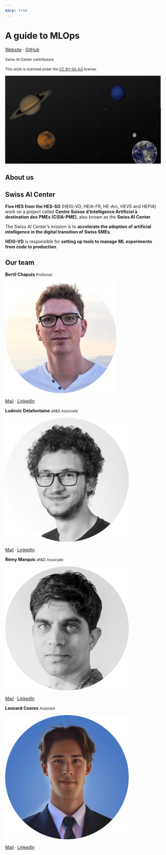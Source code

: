 ```yaml
---
marp: true
---
```


<!--
theme: gaia
size: 16:9
paginate: true
author: Swiss AI Center contributors
title: 'A guide to MLOps - Presentation'
description: 'Presentation of the MLOps guide'
url: https://mlops.swiss-ai-center.ch/presentation/
footer: '**Swiss AI Center** - A guide to MLOps 2025 - CC BY-SA 4.0'
style: |
    :root {
        --color-background: #080809;
        --color-foreground: #bcbec2;
        --color-highlight: #4051b5;
        --color-dimmed: #bcbec2;
        --color-headings: #4051b5;
    }
    blockquote {
        font-style: italic;
    }
    table {
        width: 100%;
    }
    th:first-child {
        width: 15%;
    }
    h1, h2, h3, h4, h5, h6 {
        color: var(--color-headings);
    }
    h2, h3, h4, h5, h6 {
        text-transform: uppercase;
        font-size: 1.5rem;
    }
    h1 a:link, h2 a:link, h3 a:link, h4 a:link, h5 a:link, h6 a:link {
        text-decoration: none;
    }
    hr {
        border: 1px solid var(--color-foreground);
        margin-top: 50px;
        margin-bottom: 50px
    }
    .four-columns {
        display: grid;
        grid-template-columns: repeat(4, minmax(0, 1fr));
        gap: 1rem;
    }
    .center {
        text-align: center;
    }
headingDivider: 4
-->

[illustration]: ./images/cover.png
[license]: https://github.com/swiss-ai-center/a-guide-to-mlops/blob/main/LICENSE
[website]: https://mlops.swiss-ai-center.ch
[website-qrcode]:
    https://quickchart.io/qr?format=png&ecLevel=Q&size=400&margin=1&text=https://mlops.swiss-ai-center.ch
[github]: https://github.com/swiss-ai-center/a-guide-to-mlops

# A guide to MLOps

<!--
_class: lead
_paginate: false
-->

[Website][website] · [GitHub][github]

<small>Swiss AI Center contributors</small>

<small>This work is licensed under the [CC BY-SA 4.0][license] license.</small>

![bg opacity:0.5][illustration]

## About us

<!-- _class: lead -->

## Swiss AI Center

**Five HES from the HES-SO** (HEIG-VD, HEIA-FR, HE-Arc, HEVS and HEPIA) work on
a project called **Centre Suisse d’Intelligence Artificiel à destination des
PMEs (CSIA-PME)**, also known as the **Swiss AI Center**.

The Swiss AI Center’s mission is to **accelerate the adoption of artificial
intelligence in the digital transition of Swiss SMEs**.

**HEIG-VD** is responsible for **setting up tools to manage ML experiments from
code to production**.

## Our team

<!--
_paginate: false
-->

<div class="four-columns">

<div class="center">

**Bertil
Chapuis**
<small>Professor</small>

![w:200](./images/bertil-chapuis.png)

[Mail](mailto:bertil.chapuis@heig-vd.ch) ·
[LinkedIn](https://www.linkedin.com/in/bertilchapuis/)

</div>
<div class="center">

**Ludovic
Delafontaine**
<small>aR&D Associate</small>

![w:200](./images/ludovic-delafontaine.png)

[Mail](mailto:ludovic.delafontaine@heig-vd.ch) ·
[LinkedIn](https://www.linkedin.com/in/ludelafo/)

</div>
<div class="center">

**Rémy
Marquis**
<small>aR&D Associate</small>

![w:200](./images/remy-marquis.png)

[Mail](mailto:remy.marquis@heig-vd.ch) ·
[LinkedIn](https://www.linkedin.com/in/remymarquis/)

</div>
<div class="center">

**Leonard
Cseres**
<small>Assistant</small>

![w:200](./images/leonard-cseres.png)

[Mail](mailto:leonard.cseres@heig-vd.ch) ·
[LinkedIn](https://www.linkedin.com/in/leonardcsrs/)

</div>
</div>
